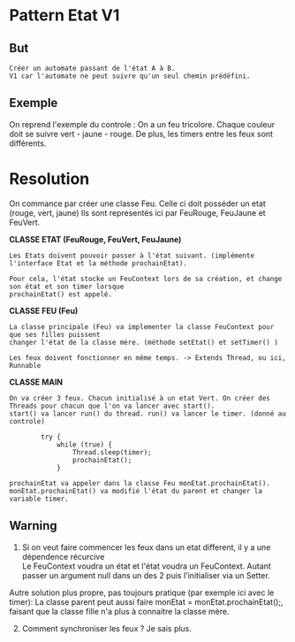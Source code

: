 # Pattern Etat V1

## But 
```text
Créer un automate passant de l'état A à B. 
V1 car l'automate ne peut suivre qu'un seul chemin prédéfini.

```

## Exemple 
On reprend l'exemple du controle : On a un feu tricolore. Chaque couleur doit se suivre 
vert - jaune - rouge. De plus, les timers entre les feux sont différents.

# Resolution
On commance par créer une classe Feu. Celle ci doit posséder un etat (rouge, vert, jaune) 
Ils sont representés ici par FeuRouge, FeuJaune et FeuVert.<br>

__CLASSE ETAT (FeuRouge, FeuVert, FeuJaune)__

```
Les Etats doivent pouvoir passer à l'état suivant. (implémente l'interface Etat et la méthode prochainEtat).

Pour cela, l'état stocke un FeuContext lors de sa création, et change son état et son timer lorsque
prochainEtat() est appelé.
```

__CLASSE FEU (Feu)__
```
La classe principale (Feu) va implementer la classe FeuContext pour que ses filles puissent 
changer l'état de la classe mère. (méthode setEtat() et setTimer() )

Les feux doivent fonctionner en même temps. -> Extends Thread, ou ici, Runnable

```

__CLASSE MAIN__
```text
On va créer 3 feux. Chacun initialisé à un etat Vert. On créer des Threads pour chacun que l'on va lancer avec start().
start() va lancer run() du thread. run() va lancer le timer. (donné au controle)

        try {
            while (true) {
                Thread.sleep(timer);
                prochainEtat();
            }
            
prochainEtat va appeler dans la classe Feu monEtat.prochainEtat(). monEtat.prochainEtat() va modifié l'état du parent et changer la variable timer.

```
## Warning
1) Si on veut faire commencer les feux dans un etat different, il y a une dépendence récurcive <br>
Le FeuContext voudra un état et l'état voudra un FeuContext.
Autant passer un argument null dans un des 2 puis l'initialiser via un Setter. <br>

Autre solution plus propre, pas toujours pratique (par exemple ici avec le timer): La classe parent peut aussi faire monEtat = monEtat.prochainEtat();, 
faisant que la classe fille n'a plus à connaitre la classe mère.


2) Comment synchroniser les feux ? Je sais plus.